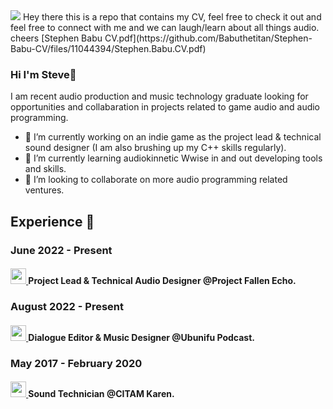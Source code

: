 <img src="https://avatars.githubusercontent.com/u/105855282?v=4" style="border: 15px;">
Hey there this is a repo that contains my CV, feel free to check it out and feel free to connect with me and we can laugh/learn about all things audio. cheers
[Stephen Babu CV.pdf](https://github.com/Babuthetitan/Stephen-Babu-CV/files/11044394/Stephen.Babu.CV.pdf)

### Hi I'm Steve👋
I am recent audio production and music technology graduate looking for opportunities and collabaration in projects related to game audio and audio programming.
- 🔭 I’m currently working on an indie game as the project lead & technical sound designer (I am also brushing up my C++ skills regularly).
- 🌱 I’m currently learning audiokinnetic Wwise in and out developing tools and skills.
- 🤝 I’m looking to collaborate on more audio programming related ventures. 

## Experience 🔭
### June 2022 - Present
<h4 align="align-left">
  <a href="https://skillicons.dev">
    <img src="https://i.ytimg.com/vi/6L7ZnZtdIgk/maxresdefault.jpg" style="width:25px; height:25px;"/>
  </a>
  Project Lead & Technical Audio Designer @<b>Project Fallen Echo</b>.
</h4>

### August 2022 - Present

<h4 align="align-left">
  <a href="https://skillicons.dev">
    <img src="https://stitcher.imgix.net/ffdfbcef138adc29d4c3612d595cce5852d0aa00b6e0ba182098c77ce17b247e?w=600&h=600" style="width:25px; height:25px;"/>
  </a>
  Dialogue Editor & Music Designer @<b>Ubunifu Podcast</b>.
</h4>

### May 2017 - February 2020

<h4 align="align-left">
  <a href="https://skillicons.dev">
    <img src="https://lh3.googleusercontent.com/p/AF1QipND8StW9xf2Fx8RcH6uxSgk6f6PEOxbSgTZzFxx=w1080-h608-p-no-v0" style="width:25px; height:25px;"/>
  </a>
  Sound Technician @<b>CITAM Karen</b>.
</h4>
